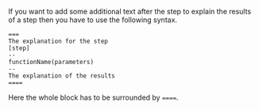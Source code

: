 If you want to add some additional text after the step to explain the results of a step then you have to use the following syntax.

```
===
The explanation for the step
[step]
--
functionName(parameters)
--
The explanation of the results
====
```

Here the whole block has to be surrounded by `====`.
